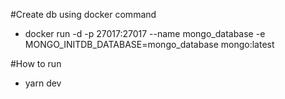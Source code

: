 #Create db using docker command

-   docker run -d -p 27017:27017 --name mongo_database -e MONGO_INITDB_DATABASE=mongo_database mongo:latest

#How to run

-   yarn dev
